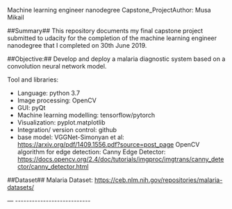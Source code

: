 Machine learning engineer nanodegree Capstone_ProjectAuthor: Musa Mikail

##Summary##
This repository documents my final capstone project  submitted to udacity for the completion of the machine learning engineer nanodegree that I completed on 30th June 2019.

##Objective:##
Develop and deploy a malaria diagnostic system based on a convolution neural network model.

Tool and libraries:
- Language: python 3.7
- Image processing: OpenCV
- GUI: pyQt
- Machine learning modelling: tensorflow/pytorch
- Visualization: pyplot.matplotlib
- Integration/ version control: github
- base model: VGGNet-Simonyan et al: https://arxiv.org/pdf/1409.1556.pdf?source=post_page
OpenCV algorithm for edge detection: Canny Edge Detector: https://docs.opencv.org/2.4/doc/tutorials/imgproc/imgtrans/canny_detector/canny_detector.html

##Dataset##
Malaria Dataset: https://ceb.nlm.nih.gov/repositories/malaria-datasets/

 — ---------------------------

